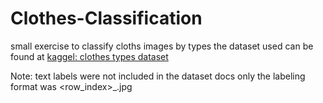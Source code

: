 # Clothes-Classification
small exercise to classify cloths images by types
the dataset used can be found at [kaggel: clothes types dataset](https://www.kaggle.com/datasets/salil007/caavo)

Note: 
text labels were not included in the dataset docs
only the labeling format was <row_index>_<classnumber>.jpg
